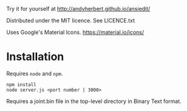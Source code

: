 Try it for yourself at http://andyherbert.github.io/ansiedit/

Distributed under the MIT licence. See LICENCE.txt

Uses Google's Material Icons. https://material.io/icons/

# Installation

Requires `node` and `npm`.

    npm install
    node server.js <port number | 3000>

Requires a joint.bin file in the top-level directory in Binary Text format.
